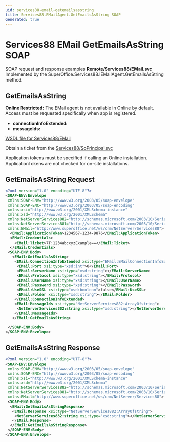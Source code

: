 ```yaml
---
uid: services88-email-getemailsasstring
title: Services88.EMailAgent.GetEmailsAsString SOAP
Generated: true
---
```


# Services88 EMail GetEmailsAsString SOAP

SOAP request and response examples **Remote/Services88/EMail.svc**
Implemented by the <see cref="M:SuperOffice.Services88.IEMailAgent.GetEmailsAsString">SuperOffice.Services88.IEMailAgent.GetEmailsAsString</see> method.

## GetEmailsAsString

<para /><b>Online Restricted:</b> The EMail agent is not available in Online by default. Access must be requested specifically when app is registered.

* **connectionInfoExtended:** 
* **messageIds:** 



[WSDL file for Services88/EMail](../Services88-EMail.md)

Obtain a ticket from the [Services88/SoPrincipal.svc](../SoPrincipal/SoPrincipal.md)

Application tokens must be specified if calling an Online installation. ApplicationTokens are not checked for on-site installations.

## GetEmailsAsString Request

```xml
<?xml version="1.0" encoding="UTF-8"?>
<SOAP-ENV:Envelope
 xmlns:SOAP-ENV="http://www.w3.org/2003/05/soap-envelope"
 xmlns:SOAP-ENC="http://www.w3.org/2003/05/soap-encoding"
 xmlns:xsi="http://www.w3.org/2001/XMLSchema-instance"
 xmlns:xsd="http://www.w3.org/2001/XMLSchema"
 xmlns:NetServerServices882="http://schemas.microsoft.com/2003/10/Serialization/Arrays"
 xmlns:NetServerServices881="http://schemas.microsoft.com/2003/10/Serialization/"
 xmlns:EMail="http://www.superoffice.net/ws/crm/NetServer/Services88">
  <EMail:ApplicationToken>1234567-1234-9876</EMail:ApplicationToken>
  <EMail:Credentials>
    <EMail:Ticket>7T:1234abcxyzExample==</EMail:Ticket>
  </EMail:Credentials>
 <SOAP-ENV:Body>
   <EMail:GetEmailsAsString>
    <EMail:ConnectionInfoExtended xsi:type="EMail:EMailConnectionInfoExtended">
     <EMail:Port xsi:type="xsd:int">0</EMail:Port>
     <EMail:ServerName xsi:type="xsd:string"></EMail:ServerName>
     <EMail:Protocol xsi:type="xsd:string"></EMail:Protocol>
     <EMail:UserName xsi:type="xsd:string"></EMail:UserName>
     <EMail:Password xsi:type="xsd:string"></EMail:Password>
     <EMail:UseSSL xsi:type="xsd:boolean">false</EMail:UseSSL>
     <EMail:Folder xsi:type="xsd:string"></EMail:Folder>
    </EMail:ConnectionInfoExtended>
    <EMail:MessageIds xsi:type="NetServerServices882:ArrayOfstring">
     <NetServerServices882:string xsi:type="xsd:string"></NetServerServices882:string>
    </EMail:MessageIds>
   </EMail:GetEmailsAsString>

 </SOAP-ENV:Body>
</SOAP-ENV:Envelope>

```


## GetEmailsAsString Response

```xml
<?xml version="1.0" encoding="UTF-8"?>
<SOAP-ENV:Envelope
 xmlns:SOAP-ENV="http://www.w3.org/2003/05/soap-envelope"
 xmlns:SOAP-ENC="http://www.w3.org/2003/05/soap-encoding"
 xmlns:xsi="http://www.w3.org/2001/XMLSchema-instance"
 xmlns:xsd="http://www.w3.org/2001/XMLSchema"
 xmlns:NetServerServices882="http://schemas.microsoft.com/2003/10/Serialization/Arrays"
 xmlns:NetServerServices881="http://schemas.microsoft.com/2003/10/Serialization/"
 xmlns:EMail="http://www.superoffice.net/ws/crm/NetServer/Services88">
 <SOAP-ENV:Body>
  <EMail:GetEmailsAsStringResponse>
   <EMail:Response xsi:type="NetServerServices882:ArrayOfstring">
    <NetServerServices882:string xsi:type="xsd:string"></NetServerServices882:string>
   </EMail:Response>
  </EMail:GetEmailsAsStringResponse>
 </SOAP-ENV:Body>
</SOAP-ENV:Envelope>

```

